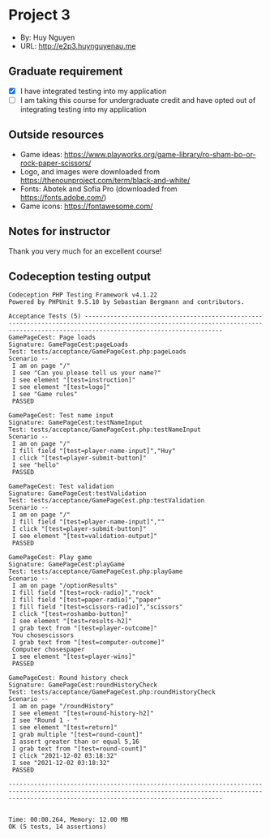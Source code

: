 
# Project 3
+ By: Huy Nguyen
+ URL: <http://e2p3.huynguyenau.me>

## Graduate requirement

+ [x] I have integrated testing into my application
+ [ ] I am taking this course for undergraduate credit and have opted out of integrating testing into my application

## Outside resources

+ Game ideas: https://www.playworks.org/game-library/ro-sham-bo-or-rock-paper-scissors/
+ Logo, and images were downloaded from https://thenounproject.com/term/black-and-white/
+ Fonts: Abotek and Sofia Pro (downloaded from https://fonts.adobe.com/)
+ Game icons: https://fontawesome.com/

## Notes for instructor
Thank you very much for an excellent course!

## Codeception testing output
```
Codeception PHP Testing Framework v4.1.22
Powered by PHPUnit 9.5.10 by Sebastian Bergmann and contributors.

Acceptance Tests (5) ----------------------------------------------------------------------------------------------------------------------------------------------------------------------------------
GamePageCest: Page loads
Signature: GamePageCest:pageLoads
Test: tests/acceptance/GamePageCest.php:pageLoads
Scenario --
 I am on page "/"
 I see "Can you please tell us your name?"
 I see element "[test=instruction]"
 I see element "[test=logo]"
 I see "Game rules"
 PASSED 

GamePageCest: Test name input
Signature: GamePageCest:testNameInput
Test: tests/acceptance/GamePageCest.php:testNameInput
Scenario --
 I am on page "/"
 I fill field "[test=player-name-input]","Huy"
 I click "[test=player-submit-button]"
 I see "hello"
 PASSED 

GamePageCest: Test validation
Signature: GamePageCest:testValidation
Test: tests/acceptance/GamePageCest.php:testValidation
Scenario --
 I am on page "/"
 I fill field "[test=player-name-input]",""
 I click "[test=player-submit-button]"
 I see element "[test=validation-output]"
 PASSED 

GamePageCest: Play game
Signature: GamePageCest:playGame
Test: tests/acceptance/GamePageCest.php:playGame
Scenario --
 I am on page "/optionResults"
 I fill field "[test=rock-radio]","rock"
 I fill field "[test=paper-radio]","paper"
 I fill field "[test=scissors-radio]","scissors"
 I click "[test=roshambo-button]"
 I see element "[test=results-h2]"
 I grab text from "[test=player-outcome]"
 You chosescissors
 I grab text from "[test=computer-outcome]"
 Computer chosespaper
 I see element "[test=player-wins]"
 PASSED 

GamePageCest: Round history check
Signature: GamePageCest:roundHistoryCheck
Test: tests/acceptance/GamePageCest.php:roundHistoryCheck
Scenario --
 I am on page "/roundHistory"
 I see element "[test=round-history-h2]"
 I see "Round 1 - "
 I see element "[test=return]"
 I grab multiple "[test=round-count]"
 I assert greater than or equal 5,16
 I grab text from "[test=round-count]"
 I click "2021-12-02 03:18:32"
 I see "2021-12-02 03:18:32"
 PASSED 

-------------------------------------------------------------------------------------------------------------------------------------------------------------------------------------------------------


Time: 00:00.264, Memory: 12.00 MB
OK (5 tests, 14 assertions)
```
